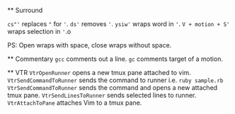 ** Surround

`cs"'` replaces `"` for `'`.
`ds'` removes `'`.
`ysiw'` wraps word in `'`.
`V + motion + S'` wraps selection in `'`.o

PS: Open wraps with space, close wraps without space.

** Commentary
`gcc` comments out a line.
`gc` comments target of a motion.

** VTR
`VtrOpenRunner` opens a new tmux pane attached to vim.
`VtrSendCommandToRunner` sends the command to runner i.e. `ruby sample.rb`
`VtrSendCommandToRunner` sends the command and opens a new attached tmux pane.
`VtrSendLinesToRunner` sends selected lines to runner.
`VtrAttachToPane` attaches Vim to a tmux pane.
